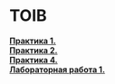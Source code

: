 <h1>TOIB</h1>
<a href="https://github.com/m0xeS/TOIB/tree/main/prz1"> <strong>Практика 1. </strong> </a><br />
<a href="https://github.com/m0xeS/TOIB/tree/main/prz2"> <strong>Практика 2. </strong> </a><br />
<a href="https://github.com/m0xeS/TOIB/tree/main/prz4"> <strong>Практика 4. </strong> </a><br />
<a href="https://github.com/m0xeS/TOIB/tree/main/lr1"> <strong>Лабораторная работа 1. </strong> </a>

